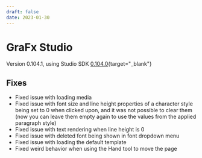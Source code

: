 ```yaml
---
draft: false
date: 2023-01-30
---
```


# GraFx Studio

Version 0.104.1, using Studio SDK [0.104.0](https://github.com/chili-publish/studio-sdk/releases){target="_blank"}

## Fixes

- Fixed issue with loading media
- Fixed issue with font size and line height properties of a character style being set to 0 when clicked upon, and it was not possible to clear them (now you can leave them empty again to use the values from the applied paragraph style)
- Fixed issue with text rendering when line height is 0
- Fixed issue with deleted font being shown in font dropdown menu
- Fixed issue with loading the default template
- Fixed weird behavior when using the Hand tool to move the page

